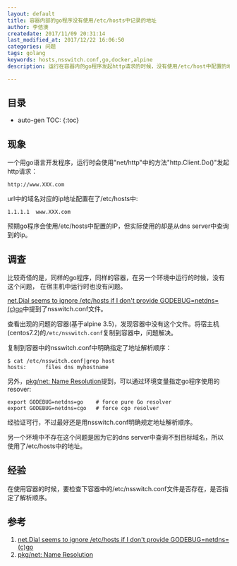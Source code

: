 ```yaml
---
layout: default
title: 容器内部的go程序没有使用/etc/hosts中记录的地址
author: 李佶澳
createdate: 2017/11/09 20:31:14
last_modified_at: 2017/12/22 16:06:50
categories: 问题
tags: golang
keywords: hosts,nsswitch.conf,go,docker,alpine
description: 运行在容器内的go程序发起http请求的时候，没有使用/etc/host中配置的地址

---
```


## 目录
* auto-gen TOC:
{:toc}

## 现象

一个用go语言开发程序，运行时会使用"net/http"中的方法"http.Client.Do()"发起http请求：

	http://www.XXX.com

url中的域名对应的ip地址配置在了/etc/hosts中:

	1.1.1.1  www.XXX.com

预期go程序会使用/etc/hosts中配置的IP，但实际使用的却是从dns server中查询到的ip。

## 调查

比较奇怪的是，同样的go程序，同样的容器，在另一个环境中运行的时候，没有这个问题，
在宿主机中运行时也没有问题。

[net.Dial seems to ignore /etc/hosts if I don't provide GODEBUG=netdns=(c)go][1]中提到了nsswitch.conf文件。

查看出现的问题的容器(基于alpine 3.5)，发现容器中没有这个文件。将宿主机(centos7.2)的`/etc/nsswitch.conf`复制到容器中，问题解决。

复制到容器中的nsswitch.conf中明确指定了地址解析顺序：

	$ cat /etc/nsswitch.conf|grep host
	hosts:      files dns myhostname

另外，[pkg/net: Name Resolution][2]提到，可以通过环境变量指定go程序使用的resover:

	export GODEBUG=netdns=go    # force pure Go resolver
	export GODEBUG=netdns=cgo   # force cgo resolver

经验证可行，不过最好还是用nsswitch.conf明确规定地址解析顺序。

另一个环境中不存在这个问题是因为它的dns server中查询不到目标域名，所以使用了/etc/hosts中的地址。

## 经验

在使用容器的时候，要检查下容器中的/etc/nsswitch.conf文件是否存在，是否指定了解析顺序。

## 参考

1. [net.Dial seems to ignore /etc/hosts if I don't provide GODEBUG=netdns=(c)go][1]
2. [pkg/net: Name Resolution][2]

[1]: https://groups.google.com/forum/#!topic/golang-nuts/G-faJ0bthz0  "net.Dial seems to ignore /etc/hosts if I don't provide GODEBUG=netdns=(c)go" 
[2]: https://golang.org//pkg/net/#hdr-Name_Resolution "pkg/net: Name Resolution" 

